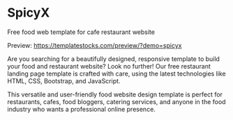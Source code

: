 # SpicyX
Free food web template for cafe restaurant website

Preview: https://templatestocks.com/preview/?demo=spicyx

Are you searching for a beautifully designed, responsive template to build your food and restaurant website? Look no further! Our free restaurant landing page template is crafted with care, using the latest technologies like HTML, CSS, Bootstrap, and JavaScript. 

This versatile and user-friendly food website design template is perfect for restaurants, cafes, food bloggers, catering services, and anyone in the food industry who wants a professional online presence.

